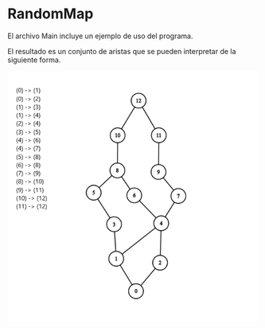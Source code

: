 # RandomMap

El archivo Main incluye un ejemplo de uso del programa.

El resultado es un conjunto de aristas que se pueden interpretar de la siguiente forma.

![Ejemplo](ejemplo.png?raw=true "Ejemplo")
